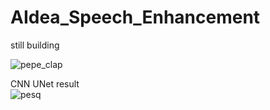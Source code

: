 # AIdea_Speech_Enhancement
still building

![pepe_clap](https://cdn.discordapp.com/attachments/742940177965514794/948163680158228530/pepe-clap-pepe-frogg.gif)

CNN UNet result \
![pesq](https://cdn.discordapp.com/attachments/747728438814703616/948541649041100830/train_pesq_0_140.jpg)
